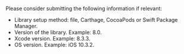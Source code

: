 Please consider submitting the following information if relevant:

* Library setup method: file, Carthage, CocoaPods or Swift Package Manager.
* Version of the library. Example: 8.0.
* Xcode version. Example: 8.3.3.
* OS version. Example: iOS 10.3.2.